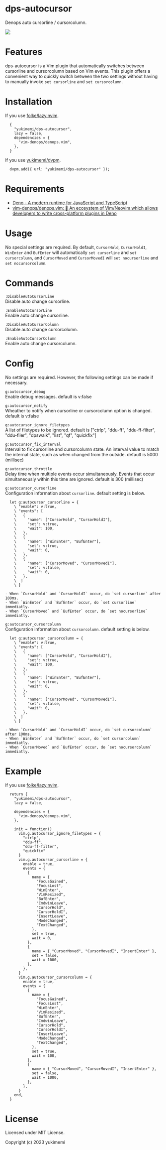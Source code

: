 # dps-autocursor

Denops auto cursorline / cursorcolumn.


<a href="https://asciinema.org/a/rRXjQa16Iwchj4NfaUTNPTFEs" target="_blank"><img src="https://asciinema.org/a/rRXjQa16Iwchj4NfaUTNPTFEs.svg" /></a>

# Features 

dps-autocursor is a Vim plugin that automatically switches between cursorline and cursorcolumn based on Vim events.
This plugin offers a convenient way to quickly switch between the two settings without having to manually invoke `set cursorline` and `set cursorcolumn`.

# Installation 

If you use [folke/lazy.nvim](https://github.com/folke/lazy.nvim).

```
  {
    "yukimemi/dps-autocursor",
    lazy = false,
    dependencies = {
      "vim-denops/denops.vim",
    },
  }
```

If you use [yukimemi/dvpm](https://github.com/yukimemi/dvpm).

```
  dvpm.add({ url: "yukimemi/dps-autocursor" });
```

# Requirements 

- [Deno - A modern runtime for JavaScript and TypeScript](https://deno.land/)
- [vim-denops/denops.vim: 🐜 An ecosystem of Vim/Neovim which allows developers to write cross-platform plugins in Deno](https://github.com/vim-denops/denops.vim)
# Usage 

No special settings are required.
By default, `CursorHold`, `CursorHoldI`, `WinEnter` and `BufEnter` will automatically `set cursorline` and `set cursorcolumn`, and `CursorMoved` and `CursorMovedI` will `set nocursorline` and `set nocursorcolumn`.

# Commands 

`:DisableAutoCursorLine`                              
Disable auto change cursorline.

`:EnableAutoCursorLine`                                
Enable auto change cursorline.

`:DisableAutoCursorColumn`                          
Disable auto change cursorcolumn.

`:EnableAutoCursorColumn`                            
Enable auto change cursorcolumn.

# Config 

No settings are required. However, the following settings can be made if necessary.

`g:autocursor_debug`                                      
Enable debug messages.
default is v:false

`g:autocursor_notify`                                    
Wheather to notify when cursorline or cursorcolumn option is changed.
default is v:false

`g:autocursor_ignore_filetypes`                
A list of filetypes to be ignored.
default is ["ctrlp", "ddu-ff", "ddu-ff-filter", "ddu-filer", "dpswalk", "list", "qf", "quickfix"]

`g:autocursor_fix_interval`                        
Interval to fix cursorline and cursorcolumn state.
An interval value to match the internal state, such as when changed from the outside.
default is 5000 (millisec)

`g:autocursor_throttle`                                
Delay time when multiple events occur simultaneously.
Events that occur simultaneously within this time are ignored.
default is 300 (millisec)

`g:autocursor_cursorline`                            
Configuration information about `cursorline`.
default setting is below.

```
  let g:autocursor_cursorline = {
    \ "enable": v:true,
    \ "events": [
    \   {
    \     "name": ["CursorHold", "CursorHoldI"],
    \     "set": v:true,
    \     "wait": 100,
    \   },
    \   {
    \     "name": ["WinEnter", "BufEnter"],
    \     "set": v:true,
    \     "wait": 0,
    \   },
    \   {
    \     "name": ["CursorMoved", "CursorMovedI"],
    \     "set": v:false,
    \     "wait": 0,
    \   },
    \  ]
    \ }
```

    - When `CursorHold` and `CursorHoldI` occur, do `set cursorline` after 100ms.
    - When `WinEnter` and `BufEnter` occur, do `set cursorline` immediatly.
    - When `CursorMoved` and `BufEnter` occur, do `set nocursorline` immediatly.

`g:autocursor_cursorcolumn`                            
Configuration information about `cursorcolumn`.
default setting is below.

```
  let g:autocursor_cursorcolumn = {
    \ "enable": v:true,
    \ "events": [
    \   {
    \     "name": ["CursorHold", "CursorHoldI"],
    \     "set": v:true,
    \     "wait": 100,
    \   },
    \   {
    \     "name": ["WinEnter", "BufEnter"],
    \     "set": v:true,
    \     "wait": 0,
    \   },
    \   {
    \     "name": ["CursorMoved", "CursorMovedI"],
    \     "set": v:false,
    \     "wait": 0,
    \   },
    \  ]
    \ }
```

    - When `CursorHold` and `CursorHoldI` occur, do `set cursorcolumn` after 100ms.
    - When `WinEnter` and `BufEnter` occur, do `set cursorcolumn` immediatly.
    - When `CursorMoved` and `BufEnter` occur, do `set nocursorcolumn` immediatly.

# Example 

If you use [folke/lazy.nvim](https://github.com/folke/lazy.nvim).

```
  return {
    "yukimemi/dps-autocursor",
    lazy = false,

    dependencies = {
      "vim-denops/denops.vim",
    },

    init = function()
      vim.g.autocursor_ignore_filetypes = {
        "ctrlp",
        "ddu-ff",
        "ddu-ff-filter",
        "quickfix"
      }
      vim.g.autocursor_cursorline = {
        enable = true,
        events = {
          {
            name = {
              "FocusGained",
              "FocusLost",
              "WinEnter",
              "VimResized",
              "BufEnter",
              "CmdwinLeave",
              "CursorHold",
              "CursorHoldI",
              "InsertLeave",
              "ModeChanged",
              "TextChanged",
            },
            set = true,
            wait = 0,
          },
          {
            name = { "CursorMoved", "CursorMovedI", "InsertEnter" },
            set = false,
            wait = 1000,
          },
        },
      }
      vim.g.autocursor_cursorcolumn = {
        enable = true,
        events = {
          {
            name = {
              "FocusGained",
              "FocusLost",
              "WinEnter",
              "VimResized",
              "BufEnter",
              "CmdwinLeave",
              "CursorHold",
              "CursorHoldI",
              "InsertLeave",
              "ModeChanged",
              "TextChanged",
            },
            set = true,
            wait = 100,
          },
          {
            name = { "CursorMoved", "CursorMovedI", "InsertEnter" },
            set = false,
            wait = 1000,
          },
        },
      }
    end,
  }
```

# License 

Licensed under MIT License.

Copyright (c) 2023 yukimemi

